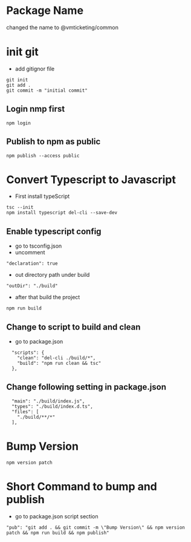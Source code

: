 # Package Name

changed the name to @vmticketing/common

# init git

- add gitignor file

```
git init
git add .
git commit -m "initial commit"
```

## Login nmp first

```
npm login
```

## Publish to npm as public

```
npm publish --access public
```

# Convert Typescript to Javascript

- First install typeScript

```
tsc --init
npm install typescript del-cli --save-dev
```

## Enable typescript config

- go to tsconfig.json
- uncomment

```
"declaration": true
```

- out directory path under build

```
"outDir": "./build"
```

- after that build the project

```
npm run build
```

## Change to script to build and clean

- go to package.json

```
  "scripts": {
    "clean": "del-cli ./build/*",
    "build": "npm run clean && tsc"
  },
```

## Change following setting in package.json

```
  "main": "./build/index.js",
  "types": "./build/index.d.ts",
  "files": [
    "./build/**/*"
  ],
```

# Bump Version

```
npm version patch
```

# Short Command to bump and publish

- go to package.json script section

```
"pub": "git add . && git commit -m \"Bump Version\" && npm version patch && npm run build && npm publish"
```
